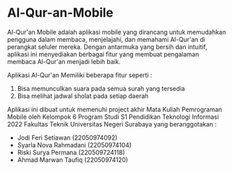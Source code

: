 # Al-Qur-an-Mobile

Al-Qur'an Mobile adalah aplikasi mobile yang dirancang untuk memudahkan pengguna dalam membaca, menjelajahi, dan memahami Al-Qur'an di perangkat seluler mereka. Dengan antarmuka yang bersih dan intuitif, aplikasi ini menyediakan berbagai fitur yang membuat pengalaman membaca Al-Qur'an menjadi lebih baik.

Aplikasi Al-Qur'an Memiliki beberapa fitur seperti :
1. Bisa memunculkan suara pada semua surah yang tersedia
2. Bisa melihat jadwal sholat pada setiap daerah

Aplikasi ini dibuat untuk memenuhi project akhir Mata Kuliah Pemrograman Mobile oleh Kelompok 6 Program Studi S1 Pendidikan Teknologi Informasi 2022 Fakultas Teknik Universitas Negeri Surabaya yang beranggotakan :
- Jodi Feri Setiawan (22050974092)
- Syarla Nova Rahmadani (22050974104)
- Riski Surya Permana (220509724118)
- Ahmad Marwan Taufiq (22050974120)
